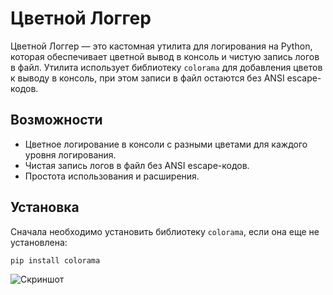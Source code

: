 # Цветной Логгер

Цветной Логгер — это кастомная утилита для логирования на Python, которая обеспечивает цветной вывод в консоль и чистую запись логов в файл. Утилита использует библиотеку `colorama` для добавления цветов к выводу в консоль, при этом записи в файл остаются без ANSI escape-кодов.

## Возможности

- Цветное логирование в консоли с разными цветами для каждого уровня логирования.
- Чистая запись логов в файл без ANSI escape-кодов.
- Простота использования и расширения.

## Установка

Сначала необходимо установить библиотеку `colorama`, если она еще не установлена:

```bash
pip install colorama
```

![Скриншот](https://i.imgur.com/0dzzLhx.png)



